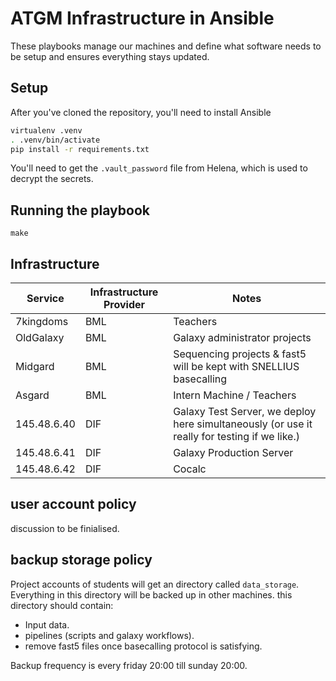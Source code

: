 # ATGM Infrastructure in Ansible

These playbooks manage our machines and define what software needs to be setup and ensures everything stays updated.

## Setup

After you've cloned the repository, you'll need to install Ansible

```bash
virtualenv .venv
. .venv/bin/activate
pip install -r requirements.txt
```

You'll need to get the `.vault_password` file from Helena, which is used to decrypt the secrets.

## Running the playbook

```
make
```

## Infrastructure

Service     | Infrastructure Provider | Notes
---         | ---                     | ---
7kingdoms   | BML                     | Teachers
OldGalaxy   | BML                     | Galaxy administrator projects
Midgard     | BML                     | Sequencing projects & fast5 will be kept with SNELLIUS basecalling
Asgard      | BML                     | Intern Machine / Teachers
145.48.6.40 | DIF                     | Galaxy Test Server, we deploy here simultaneously (or use it really for testing if we like.)
145.48.6.41 | DIF                     | Galaxy Production Server
145.48.6.42 | DIF                     | Cocalc

## user account policy

discussion to be finialised. 

## backup storage policy


Project accounts of students will get an directory called ```data_storage```.<br>
Everything in this directory will be backed up in other machines.
this directory should contain:
- Input data.
- pipelines (scripts and galaxy workflows).
- remove fast5 files once basecalling protocol is satisfying.

Backup frequency is every friday 20:00 till sunday 20:00.


